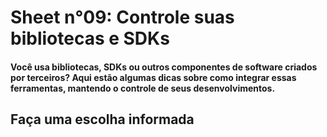 # Sheet n°09: Controle suas bibliotecas e SDKs

#### Você usa bibliotecas, SDKs ou outros componentes de software criados por terceiros? Aqui estão algumas dicas sobre como integrar essas ferramentas, mantendo o controle de seus desenvolvimentos.

## Faça uma escolha informada



